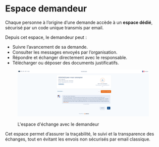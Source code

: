 # Espace demandeur

Chaque personne à l’origine d’une demande accède à un **espace dédié**, sécurisé par un code unique transmis par email.

Depuis cet espace, le demandeur peut :

* Suivre l’avancement de sa demande.
* Consulter les messages envoyés par l’organisation.
* Répondre et échanger directement avec le responsable.
* Télécharger ou déposer des documents justificatifs.

<figure><img src="../../../.gitbook/assets/espace_discussion_demandeur.png" alt=""><figcaption><p>L'espace d'échange avec le demandeur</p></figcaption></figure>

Cet espace permet d’assurer la traçabilité, le suivi et la transparence des échanges, tout en évitant les envois non sécurisés par email classique.
